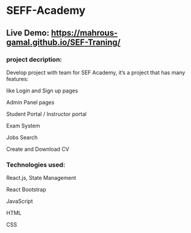 # SEFF-Academy
## Live Demo: https://mahrous-gamal.github.io/SEF-Traning/
### project decription:

Develop project with team for SEF Academy, it’s a project that has many features:

like Login and Sign up pages

Admin Panel pages

Student Portal / Instructor portal

Exam System

Jobs Search

Create and Download CV


### Technologies used:
React.js, State Management

React Bootstrap

JavaScript

HTML

CSS



